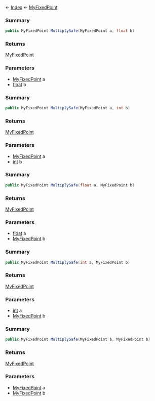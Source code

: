 ← [Index](Api-Index) ← [MyFixedPoint](VRage.MyFixedPoint)

### Summary

```csharp
public MyFixedPoint MultiplySafe(MyFixedPoint a, float b)
```

### Returns

[MyFixedPoint](VRage.MyFixedPoint)

### Parameters

* [MyFixedPoint](VRage.MyFixedPoint) a
* [float](System.Single) b
### Summary

```csharp
public MyFixedPoint MultiplySafe(MyFixedPoint a, int b)
```

### Returns

[MyFixedPoint](VRage.MyFixedPoint)

### Parameters

* [MyFixedPoint](VRage.MyFixedPoint) a
* [int](System.Int32) b
### Summary

```csharp
public MyFixedPoint MultiplySafe(float a, MyFixedPoint b)
```

### Returns

[MyFixedPoint](VRage.MyFixedPoint)

### Parameters

* [float](System.Single) a
* [MyFixedPoint](VRage.MyFixedPoint) b
### Summary

```csharp
public MyFixedPoint MultiplySafe(int a, MyFixedPoint b)
```

### Returns

[MyFixedPoint](VRage.MyFixedPoint)

### Parameters

* [int](System.Int32) a
* [MyFixedPoint](VRage.MyFixedPoint) b
### Summary

```csharp
public MyFixedPoint MultiplySafe(MyFixedPoint a, MyFixedPoint b)
```

### Returns

[MyFixedPoint](VRage.MyFixedPoint)

### Parameters

* [MyFixedPoint](VRage.MyFixedPoint) a
* [MyFixedPoint](VRage.MyFixedPoint) b
